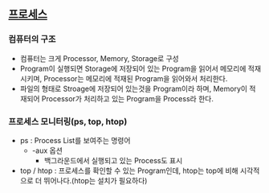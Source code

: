 ## [프로세스](https://opentutorials.org/course/2598/14210)

### 컴퓨터의 구조
* 컴퓨터는 크게 Processor, Memory, Storage로 구성
* Program이 실행되면 Storage에 저장되어 있는 Program을 읽어서 메모리에 적재시키며, Processor는 메모리에 적재된 Program을 읽어와서 처리한다.
* 파일의 형태로 Stroage에 저장되어 있는것을 Program이라 하며, Memory이 적재되어 Processor가 처리하고 있는 Program을 Process라 한다.

### 프로세스 모니터링(ps, top, htop)
* ps : Process List를 보여주는 명령어
    * -aux 옵션
        * 백그라운드에서 실행되고 있는 Process도 표시
* top / htop : 프로세스를 확인할 수 있는 Program인데, htop는 top에 비해 시각적으로 더 뛰어나다.(htop는 설치가 필요하다)